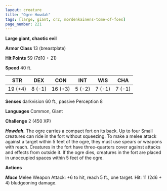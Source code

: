 ```yaml
---
layout: creature
title: "Ogre Howdah"
tags: [large, giant, cr2, mordenkainens-tome-of-foes]
page_number: 221
---
```


**Large giant, chaotic evil**

**Armor Class** 13 (breastplate)

**Hit Points** 59  (7d10 + 21)

**Speed** 40 ft.

|   STR   |   DEX   |   CON   |   INT   |   WIS   |   CHA   |
|:-------:|:-------:|:-------:|:-------:|:-------:|:-------:|
| 19 (+4) | 8 (-1) | 16 (+3) | 5 (-2) | 7 (-1) | 7 (-1) |

**Senses** darkvision 60 ft., passive Perception 8

**Languages** Common, Giant

**Challenge** 2 (450 XP)

***Howdah.*** The ogre carries a compact fort on its back. Up to four Small creatures can ride in the fort without squeezing. To make a melee attack against a target within 5 feet of the ogre, they must use spears or weapons with reach. Creatures in the fort have three-quarters cover against attacks and effects from outside it. If the ogre dies, creatures in the fort are placed in unoccupied spaces within 5 feet of the ogre.

**Actions**

***Mace*** Melee Weapon Attack: +6 to hit, reach 5 ft., one target. Hit: 11 (2d6 + 4) bludgeoning damage.